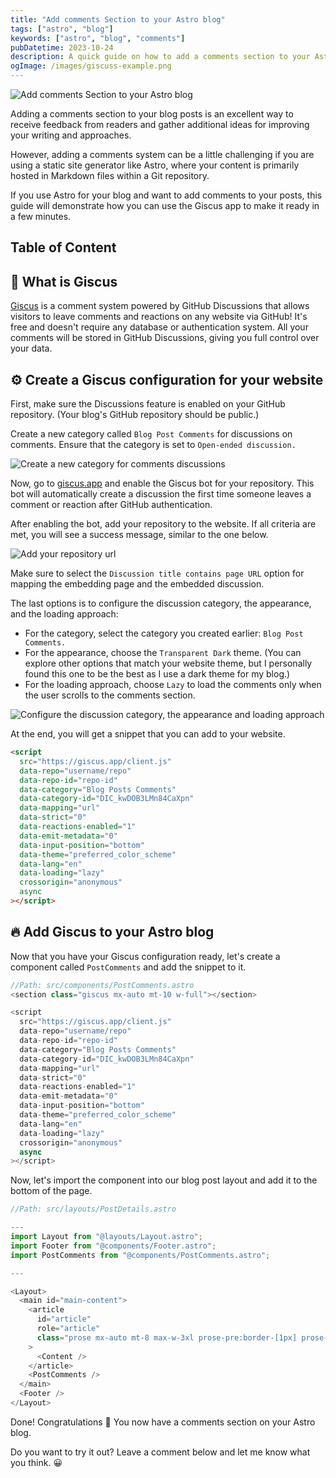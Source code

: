 ```yaml
---
title: "Add comments Section to your Astro blog"
tags: ["astro", "blog"]
keywords: ["astro", "blog", "comments"]
pubDatetime: 2023-10-24
description: A quick guide on how to add a comments section to your Astro blog
ogImage: /images/giscuss-example.png
---
```


![Add comments Section to your Astro blog](../../assets/giscuss-example.png)

Adding a comments section to your blog posts is an excellent way to receive feedback from readers and gather additional ideas for improving your writing and approaches.

However, adding a comments system can be a little challenging if you are using a static site generator like Astro, where your content is primarily hosted in Markdown files within a Git repository.

If you use Astro for your blog and want to add comments to your posts, this guide will demonstrate how you can use the Giscus app to make it ready in a few minutes.

## Table of Content

## 👀 What is Giscus

[Giscus](https://giscus.app/) is a comment system powered by GitHub Discussions that allows visitors to leave comments and reactions on any website via GitHub! It's free and doesn't require any database or authentication system. All your comments will be stored in GitHub Discussions, giving you full control over your data.

## ⚙️ Create a Giscus configuration for your website

First, make sure the Discussions feature is enabled on your GitHub repository. (Your blog's GitHub repository should be public.)

Create a new category called `Blog Post Comments` for discussions on comments. Ensure that the category is set to `Open-ended discussion.`

![Create a new category for comments discussions](../../assets/new-discussion-category.png)

Now, go to [giscus.app](https://giscus.app/) and enable the Giscus bot for your repository. This bot will automatically create a discussion the first time someone leaves a comment or reaction after GitHub authentication.

After enabling the bot, add your repository to the website. If all criteria are met, you will see a success message, similar to the one below.

![Add your repository url](../../assets/giscuss-step-1.png)

Make sure to select the `Discussion title contains page URL` option for mapping the embedding page and the embedded discussion.

The last options is to configure the discussion category, the appearance, and the loading approach:

- For the category, select the category you created earlier: `Blog Post Comments.`
- For the appearance, choose the `Transparent Dark` theme. (You can explore other options that match your website theme, but I personally found this one to be the best as I use a dark theme for my blog.)
- For the loading approach, choose `Lazy` to load the comments only when the user scrolls to the comments section.

![Configure the discussion category, the appearance and loading approach](../../assets/giscuss-step-2.png)

At the end, you will get a snippet that you can add to your website.

```html
<script
  src="https://giscus.app/client.js"
  data-repo="username/repo"
  data-repo-id="repo-id"
  data-category="Blog Posts Comments"
  data-category-id="DIC_kwDOB3LMn84CaXpn"
  data-mapping="url"
  data-strict="0"
  data-reactions-enabled="1"
  data-emit-metadata="0"
  data-input-position="bottom"
  data-theme="preferred_color_scheme"
  data-lang="en"
  data-loading="lazy"
  crossorigin="anonymous"
  async
></script>
```

## 🔥 Add Giscus to your Astro blog

Now that you have your Giscus configuration ready, let's create a component called `PostComments` and add the snippet to it.

```js
//Path: src/components/PostComments.astro
<section class="giscus mx-auto mt-10 w-full"></section>

<script
  src="https://giscus.app/client.js"
  data-repo="username/repo"
  data-repo-id="repo-id"
  data-category="Blog Posts Comments"
  data-category-id="DIC_kwDOB3LMn84CaXpn"
  data-mapping="url"
  data-strict="0"
  data-reactions-enabled="1"
  data-emit-metadata="0"
  data-input-position="bottom"
  data-theme="preferred_color_scheme"
  data-lang="en"
  data-loading="lazy"
  crossorigin="anonymous"
  async
></script>
```

Now, let's import the component into our blog post layout and add it to the bottom of the page.

```js
//Path: src/layouts/PostDetails.astro

---
import Layout from "@layouts/Layout.astro";
import Footer from "@components/Footer.astro";
import PostComments from "@components/PostComments.astro";

---

<Layout>
  <main id="main-content">
    <article
      id="article"
      role="article"
      class="prose mx-auto mt-8 max-w-3xl prose-pre:border-[1px] prose-pre:border-skin-line prose-pre:border-solid"
    >
      <Content />
    </article>
    <PostComments />
  </main>
  <Footer />
</Layout>
```

Done! Congratulations 🚀 You now have a comments section on your Astro blog.

Do you want to try it out? Leave a comment below and let me know what you think. 😀

